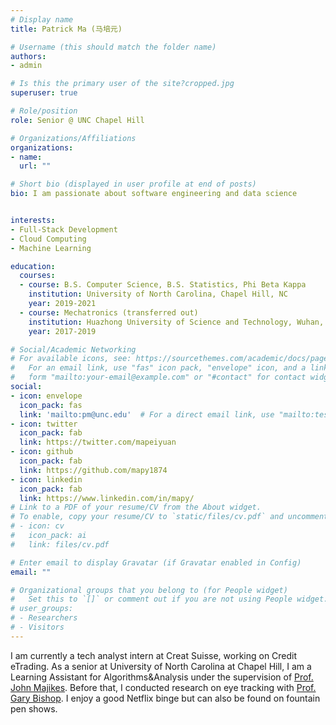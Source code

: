 ```yaml
---
# Display name
title: Patrick Ma (马培元)

# Username (this should match the folder name)
authors:
- admin

# Is this the primary user of the site?cropped.jpg
superuser: true

# Role/position
role: Senior @ UNC Chapel Hill

# Organizations/Affiliations
organizations:
- name: 
  url: ""

# Short bio (displayed in user profile at end of posts)
bio: I am passionate about software engineering and data science


interests:
- Full-Stack Development
- Cloud Computing
- Machine Learning

education:
  courses:
  - course: B.S. Computer Science, B.S. Statistics, Phi Beta Kappa
    institution: University of North Carolina, Chapel Hill, NC
    year: 2019-2021
  - course: Mechatronics (transferred out)
    institution: Huazhong University of Science and Technology, Wuhan, China
    year: 2017-2019

# Social/Academic Networking
# For available icons, see: https://sourcethemes.com/academic/docs/page-builder/#icons
#   For an email link, use "fas" icon pack, "envelope" icon, and a link in the
#   form "mailto:your-email@example.com" or "#contact" for contact widget.
social:
- icon: envelope
  icon_pack: fas
  link: 'mailto:pm@unc.edu'  # For a direct email link, use "mailto:test@example.org".
- icon: twitter
  icon_pack: fab
  link: https://twitter.com/mapeiyuan
- icon: github
  icon_pack: fab
  link: https://github.com/mapy1874
- icon: linkedin
  icon_pack: fab
  link: https://www.linkedin.com/in/mapy/
# Link to a PDF of your resume/CV from the About widget.
# To enable, copy your resume/CV to `static/files/cv.pdf` and uncomment the lines below.
# - icon: cv
#   icon_pack: ai
#   link: files/cv.pdf

# Enter email to display Gravatar (if Gravatar enabled in Config)
email: ""

# Organizational groups that you belong to (for People widget)
#   Set this to `[]` or comment out if you are not using People widget.
# user_groups:
# - Researchers
# - Visitors
---
```


I am currently a tech analyst intern at Creat Suisse, working on Credit eTrading. As a senior at University of North Carolina at Chapel Hill, I am a Learning Assistant for Algorithms&Analysis under the supervision of [Prof. John Majikes](https://cs.unc.edu/people/john-majikes/). Before that, I conducted research on eye tracking with [Prof. Gary Bishop](https://www.cs.unc.edu/~gb/). I enjoy a good Netflix binge but can also be found on fountain pen shows.